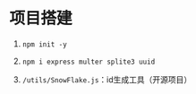 # 项目搭建

1. `npm init -y`
2. `npm i express multer splite3 uuid`

3. `/utils/SnowFlake.js`：id生成工具（开源项目）